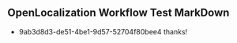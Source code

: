 ## OpenLocalization Workflow Test MarkDown
* 9ab3d8d3-de51-4be1-9d57-52704f80bee4 thanks!

<!--HONumber=Sep16_HO1-->


